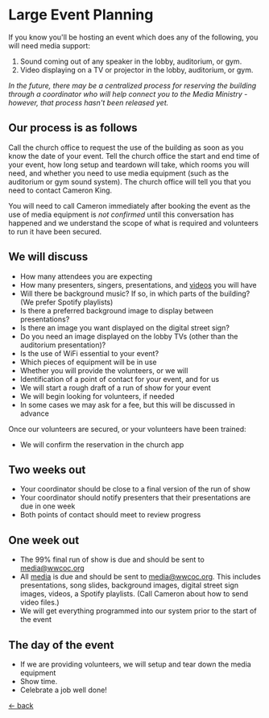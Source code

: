 # Large Event Planning

If you know you'll be hosting an event which does any of the following, you will need media support:

1. Sound coming out of any speaker in the lobby, auditorium, or gym.
2. Video displaying on a TV or projector in the lobby, auditorium, or gym.

_In the future, there may be a centralized process for reserving the building through a coordinator who will help connect you to the Media Ministry - however, that process hasn't been released yet._

## Our process is as follows

Call the church office to request the use of the building as soon as you know the date of your event.  Tell the church office the start and end time of your event, how long setup and teardown will take, which rooms you will need, and whether you need to use media equipment (such as the auditorium or gym sound system).  The church office will tell you that you need to contact Cameron King.  

You will need to call Cameron immediately after booking the event as the use of media equipment is _not confirmed_ until this conversation has happened and we understand the scope of what is required and volunteers to run it have been secured.

## We will discuss

- How many attendees you are expecting
- How many presenters, singers, presentations, and [videos](sending-announcements.md) you will have
- Will there be background music?  If so, in which parts of the building?  (We prefer Spotify playlists)
- Is there a preferred background image to display between presentations?
- Is there an image you want displayed on the digital street sign?
- Do you need an image displayed on the lobby TVs (other than the auditorium presentation)?
- Is the use of WiFi essential to your event?
- Which pieces of equipment will be in use
- Whether you will provide the volunteers, or we will
- Identification of a point of contact for your event, and for us
- We will start a rough draft of a run of show for your event
- We will begin looking for volunteers, if needed
- In some cases we may ask for a fee, but this will be discussed in advance

Once our volunteers are secured, or your volunteers have been trained:

- We will confirm the reservation in the church app

## Two weeks out

- Your coordinator should be close to a final version of the run of show
- Your coordinator should notify presenters that their presentations are due in one week
- Both points of contact should meet to review progress

## One week out

- The 99% final run of show is due and should be sent to media@wwcoc.org
- All [media](sending-announcements.md) is due and should be sent to media@wwcoc.org.  This includes presentations, song slides, background images, digital street sign images, videos, a Spotify playlists.  (Call Cameron about how to send video files.)
- We will get everything programmed into our system prior to the start of the event

## The day of the event

- If we are providing volunteers, we will setup and tear down the media equipment
- Show time.
- Celebrate a job well done!

[<- back](README.md)